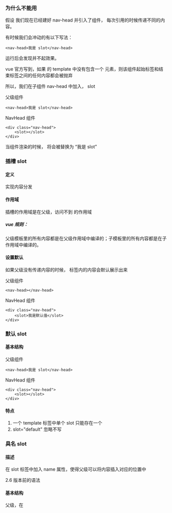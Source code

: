 ### 为什么不能用

<!-- 有时候我们在父组件中给子组件加点内容，满足开发需要。所以就想着以下做法 -->

假设 我们现在已经建好 nav-head 并引入了组件， 每次引用的时候传递不同的内容。

有时候我们会冲动的有以下写法：
```
<nav-head>我是 slot</nav-head> 
```
运行后会发现并不起效果。

vue 官方写到，如果<nav-head> 的 template 中没有包含一个 <slot> 元素，则该组件起始标签和结束标签之间的任何内容都会被抛弃

所以，我们在子组件 nav-head 中加入， slot

父级组件

```
<nav-head>我是 slot</nav-head>
```

NavHead 组件
```
<div class="nav-head">
	<slot></slot>
</div>
```

当组件渲染的时候，<slot></slot> 将会被替换为 “我是 slot”


### 插槽 slot

#### 定义

实现内容分发

#### 作用域

插槽的作用域是在父级，访问不到 <nav-head> 的作用域

##### vue 规则：

父级模板里的所有内容都是在父级作用域中编译的；子模板里的所有内容都是在子作用域中编译的。

#### 设置默认

如果父级没有传递内容的时候，<slot></slot> 标签内的内容会默认展示出来

父级组件
```
<nav-head></nav-head>
```

NavHead 组件
```
<div class="nav-head">
	<slot>我是默认值</slot>
</div>
```

### 默认 slot

#### 基本结构

父级组件
```
<nav-head>我是 slot</nav-head>
```

NavHead 组件
```
<div class="nav-head">
	<slot></slot>
</div>
```

#### 特点

1. 一个 template 标签中单个 slot 只能存在一个
2. slot="default" 忽略不写

### 具名 slot

#### 描述

在 slot 标签中加入 name 属性，使得父级可以将内容插入对应的位置中

2.6 版本前的语法

#### 基本结构

父级，在 <template> 或者直接在普通元素上使用特殊的 slot

```
<nav-head>
	<template slot="nav">
	<div>我是 slot</div>
</template>
<!-- 或者 -->

<div slot="nav">我是 slot</div>
</nav-head>
```

NavHead 组件
```
<div class="nav-head">
	<slot name="nav"></slot>
</div>
```

2.6 版本及之后

#### 版本更改语法

1. 将 slot 废弃掉 更新了 v-slot 语法
2. v-slot 只能添加在 template 上,有一种例外 (当被提供的内容只有默认插槽时，组件的标签才可以被当作插槽的模板来使用)

#### 基本结构

父级

```
<nav-head>
	<template v-slot:nav>
		<div>我是 slot</div>
	</template>
</nav-head>
```

### 作用域插槽 （slot-scope）

2.6 版本前的语法

#### 注意

1. slot-scope 值可以随便定义 slot-scope="xxx"
2. slot-scope="xxx", 里面是把 slot 上所有的 v-bind: xxx 属性以对象 {} 的方式传给父组件使用
2. 默认 slot 的 slot="default" 可以忽略不写

#### 基本结构

父级

```
<nav-head>
	<template slot="nav" slot-scope="scope">
	<div>{{scope}}</div>
	</template>
	<!-- 或者 -->

	<div slot="nav" slot-scope="scope">{{scope}}</div>
</nav-head>

scope = {
	data: {
		key: 123
	},
	prop: data
}
```

NavHead 组件
```
<div class="nav-head">
	<slot name="nav" :data="{key: 123}" prop="data"></slot>
</div>
```

#### slot-scope 解构

可以使用 es6 中解构赋值方式进行解构数据,数据如上面基本结构

父级

```
<nav-head>
	<div slot="nav" slot-scope="{ data prop}">{{scope}}</div>
</nav-head>
```

2.6 版本及之后的语法

#### 更新语法

1. 将 slot-scope 废弃使用 v-slot:default="xxx"

#### 将不带参数的 v-slot 假定为对应的默认 slot

1. 可以使用 v-slot="slotProps" 替代 v-slot:default="slotProps"
2. 有多个 slot 的时候，不能将 v-slot 添加到标签上

```
<nav-head v-slot="slotProps">
  {{ slotProps.data.key }}
</nav-head>
```

#### 解构语法

解构

```
<nav-head v-slot="{ prop }">
  {{ user.firstName }}
</nav-head>
```

重命名(将 prop 重命名 为 newNme)

```
<nav-head v-slot="{ prop: newName  }">
  {{ user.firstName }}
</nav-head>
```

定义默认参数

```
<nav-head v-slot="{ prop = 122 }">
  {{ user.firstName }}
</nav-head>
```

### 动态插槽名

还不知道如何使用

```
<base-layout>

  <template v-slot:[dynamicSlotName]>
    ...
  </template>

</base-layout>
```

### 具名插槽语法糖

1. v-slot:default  #default 直接写 # 没有效果
2. v-slot:xx       #xx

